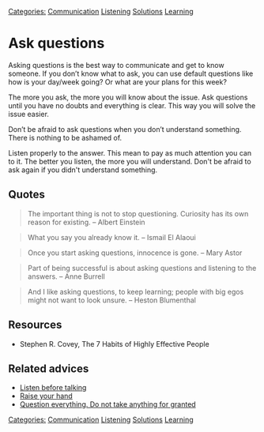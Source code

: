 [Categories:](../Categories/index.md) [Communication](../Categories/Communication.md) [Listening](../Categories/Listening.md) [Solutions](../Categories/Solutions.md) [Learning](../Categories/Learning.md)
# Ask questions

Asking questions is the best way to communicate and get to know someone. If you don’t know what to ask, you can use default questions like how is your day/week going? Or what are your plans for this week?

The more you ask, the more you will know about the issue. Ask questions until you have no doubts and everything is clear. This way you will solve the issue easier.

Don’t be afraid to ask questions when you don’t understand something. There is nothing to be ashamed of.

Listen properly to the answer. This mean to pay as much attention you can to it. The better you listen, the more you will understand. Don't be afraid to ask again if you didn't understand something.

## Quotes

> The important thing is not to stop questioning. Curiosity has its own reason for existing.
> – Albert Einstein

> What you say you already know it.
> – Ismail El Alaoui

> Once you start asking questions, innocence is gone. 
> – Mary Astor

> Part of being successful is about asking questions and listening to the answers.
> – Anne Burrell

> And I like asking questions, to keep learning; people with big egos might not want to look unsure. 
> – Heston Blumenthal

## Resources

- Stephen R. Covey, The 7 Habits of Highly Effective People

## Related advices

- [Listen before talking](../Listen%20before%20talking/index.md)
- [Raise your hand](../Raise%20your%20hand/index.md)
- [Question everything. Do not take anything for granted](../Question%20everything.%20Do%20not%20take%20anything%20for%20granted/index.md)

[Categories:](../Categories/index.md) [Communication](../Categories/Communication.md) [Listening](../Categories/Listening.md) [Solutions](../Categories/Solutions.md) [Learning](../Categories/Learning.md)